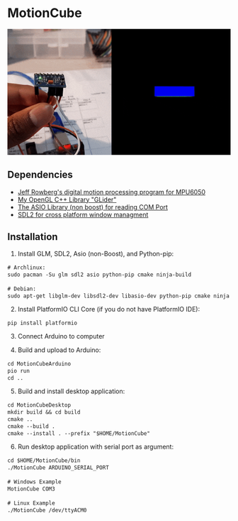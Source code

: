 # MotionCube #

![](https://raw.githubusercontent.com/swarnavaghosh04/MotionCube/res/MotionCube.gif)

## Dependencies

- [Jeff Rowberg's digital motion processing program for MPU6050](https://github.com/jrowberg/i2cdevlib/tree/master/Arduino/MPU6050)
- [My OpenGL C++ Library "GLider"](https://github.com/swarnavaghosh04/GLider)
- [The ASIO Library (non boost) for reading COM Port](https://think-async.com/Asio/)
- [SDL2 for cross platform window managment](https://www.libsdl.org/)

## Installation

1. Install GLM, SDL2, Asio (non-Boost), and Python-pip:

```
# Archlinux:
sudo pacman -Su glm sdl2 asio python-pip cmake ninja-build

# Debian:
sudo apt-get libglm-dev libsdl2-dev libasio-dev python-pip cmake ninja
```

2. Install PlatformIO CLI Core (if you do not have PlatformIO IDE):

```
pip install platformio
```

3. Connect Arduino to computer

4. Build and upload to Arduino:

```
cd MotionCubeArduino
pio run
cd ..
```

5. Build and install desktop application:

```
cd MotionCubeDesktop
mkdir build && cd build
cmake ..
cmake --build .
cmake --install . --prefix "$HOME/MotionCube"
```

6. Run desktop application with serial port as argument:

```
cd $HOME/MotionCube/bin
./MotionCube ARDUINO_SERIAL_PORT

# Windows Example
MotionCube COM3

# Linux Example
./MotionCube /dev/ttyACM0
```
